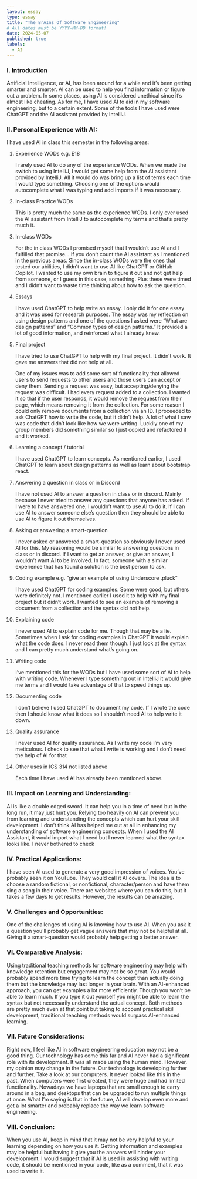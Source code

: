 ```yaml
---
layout: essay
type: essay
title: "The BrAIns Of Software Engineering"
# All dates must be YYYY-MM-DD format!
date: 2024-05-07
published: true
labels:
  - AI
---
```

### I. Introduction

Artificial Intelligence, or AI, has been around for a while and it’s been getting smarter and smarter. AI can be used to help you find information or figure out a problem. In some places, using AI is considered unethical since it’s almost like cheating. As for me, I have used AI to aid in my software engineering, but to a certain extent. Some of the tools I have used were ChatGPT and the AI assistant provided by IntelliJ.

### II. Personal Experience with AI:

I have used AI in class this semester in the following areas:

1. Experience WODs e.g. E18

	I rarely used AI to do any of the experience WODs. When we made the switch to using IntelliJ, I would get some help from the AI assistant provided by IntelliJ. All it would do was bring up a list of terms each time I would type something. Choosing one of the options would autocomplete what I was typing and add imports if it was necessary.

2. In-class Practice WODs

	This is pretty much the same as the experience WODs. I only ever used the AI assistant from IntelliJ to autocomplete my terms and that’s pretty much it.

3. In-class WODs

	For the in class WODs I promised myself that I wouldn’t use AI and I fulfilled that promise… If you don’t count the AI assistant as I mentioned in the previous areas. Since the in-class WODs were the ones that tested our abilities, I didn’t want to use AI like ChatGPT or GitHub Copilot. I wanted to use my own  brain to figure it out and not get help from someone, or I guess in this case, something. Plus these were timed and I didn’t want to waste time thinking about how to ask the question.

4. Essays

	I have used ChatGPT to help write an essay. I only did it for one essay and it was used for research purposes. The essay was my reflection on using design patterns and one of the questions I asked were “What are design patterns” and “Common types of design patterns.” It provided a lot of good information, and reinforced what I already knew.

5. Final project

	I have tried to use ChatGPT to help with my final project. It didn’t work. It gave me answers that did not help at all.

	One of my issues was to add some sort of functionality that allowed users to send requests to other users and those users can accept or deny them. Sending a request was easy, but accepting/denying the request was difficult. I had every request added to a collection. I wanted it so that if the user responds, it would remove the request from their page, which means removing it from the collection. For some reason I could only remove documents from a collection via an ID. I proceeded to ask ChatGPT how to write the code, but it didn’t help. A lot of what I saw was code that didn’t look like how we were writing. Luckily one of my group members did something similar so I just copied and refactored it and it worked.

6. Learning a concept / tutorial
     
	I have used ChatGPT to learn concepts. As mentioned earlier, I used ChatGPT to learn about design patterns as well as learn about bootstrap react. 

7. Answering a question in class or in Discord

	I have not used AI to answer a question in class or in discord. Mainly because I never tried to answer any questions that anyone has asked. If I were to have answered one, I wouldn’t want to use AI to do it. If I can use AI to answer someone else’s question then they should be able to use AI to figure it out themselves.

8. Asking or answering a smart-question

	I never asked or answered a smart-question so obviously I never used AI for this. My reasoning would be similar to answering questions in class or in discord. If I want to get an answer, or give an answer, I wouldn’t want AI to be involved. In fact, someone with a similar experience that has found a solution is the best person to ask. 

9. Coding example e.g. “give an example of using Underscore .pluck”

	I have used ChatGPT for coding examples. Some were good, but others were definitely not. I mentioned earlier I used it to help with my final project but it didn’t work. I wanted to see an example of removing a document from a collection and the syntax did not help.

10. Explaining code

	I never used AI to explain code for me. Though that may be a lie. Sometimes when I ask for coding examples in ChatGPT it would explain what the code does. I never read them though. I just look at the syntax and I can pretty much understand what’s going on.

11. Writing code

	I’ve mentioned this for the WODs but I have used some sort of AI to help with writing code. Whenever I type something out in IntelliJ it would give me terms and I would take advantage of that to speed things up.

12. Documenting code

	I don’t believe I used ChatGPT to document my code. If I wrote the code then I should know what it does so I shouldn’t need AI to help write it down.

13. Quality assurance 

	I never used AI for quality assurance. As I write my code I’m very meticulous. I check to see that what I write is working and I don’t need the help of AI for that


14. Other uses in ICS 314 not listed above

	Each time I have used AI has already been mentioned above.


### III. Impact on Learning and Understanding:

AI is like a double edged sword. It can help you in a time of need but in the long run, it may just hurt you. Relying too heavily on AI can prevent you from learning and understanding the concepts which can hurt your skill development. I don’t think AI has helped me out at all in enhancing my understanding of software engineering concepts. When I used the AI Assistant, it would import what I need but I never learned what the syntax looks like. I never bothered to check 

### IV. Practical Applications:

I have seen AI used to generate a very good impression of voices. You’ve probably seen it on YouTube. They would call it AI covers. The idea is to choose a random fictional, or nonfictional, character/person and have them sing a song in their voice. There are websites where you can do this, but it takes a few days to get results. However, the results can be amazing.


### V. Challenges and Opportunities:

One of the challenges of using AI is knowing how to use AI. When you ask it a question you’ll probably get vague answers that may not be helpful at all. Giving it a smart-question would probably help getting a better answer.

### VI. Comparative Analysis:

Using traditional teaching methods for software engineering may help with knowledge retention but engagement may not be so great. You would probably spend more time trying to learn the concept than actually doing them but the knowledge may last longer in your brain. With an AI-enhanced approach, you can get examples a lot more efficiently. Though you won’t be able to learn much. If you type it out yourself you might be able to learn the syntax but not necessarily understand the actual concept. Both methods are pretty much even at that point but taking to account practical skill development, traditional teaching methods would surpass  AI-enhanced learning.

### VII. Future Considerations:

Right now, I feel like AI in software engineering education may not be a good thing. Our technology has come this far and AI never had a significant role with its development. It was all made using the human mind. However, my opinion may change in the future. Our technology is developing further and further. Take a look at our computers. It never looked like this in the past. When computers were first created, they were huge and had limited functionality. Nowadays we have laptops that are small enough to carry around in a bag, and desktops that can be upgraded to run multiple things at once. What I’m saying is that in the future, AI will develop even more and get a lot smarter and probably replace the way we learn software engineering.

### VIII. Conclusion:

When you use AI, keep in mind that it may not be very helpful to your learning depending on how you use it. Getting information  and examples may be helpful but having it give you the answers will hinder your development. I would suggest that if AI is used in assisting with writing code, it should be mentioned in your code, like as a comment, that it was used to write it.
